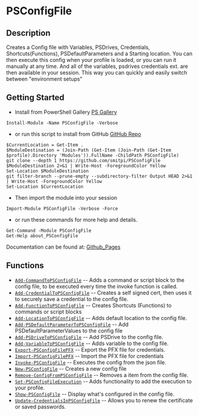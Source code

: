 # PSConfigFile
 
## Description
Creates a Config file with Variables, PSDrives, Credentials, Shortcuts(Functions), PSDefaultParameters and a Starting location. You can then execute this config when your profile is loaded, or you can run it manually at any time. And all of the variables, psdrives credentials ext. are then available in your session. This way you can quickly and easily switch between "environment setups"
 
## Getting Started
- Install from PowerShell Gallery [PS Gallery](https://www.powershellgallery.com/packages/PSConfigFile)
```
Install-Module -Name PSConfigFile -Verbose
```
- or run this script to install from GitHub [GitHub Repo](https://github.com/smitpi/PSConfigFile)
```
$CurrentLocation = Get-Item .
$ModuleDestination = (Join-Path (Get-Item (Join-Path (Get-Item $profile).Directory 'Modules')).FullName -ChildPath PSConfigFile)
git clone --depth 1 https://github.com/smitpi/PSConfigFile $ModuleDestination 2>&1 | Write-Host -ForegroundColor Yellow
Set-Location $ModuleDestination
git filter-branch --prune-empty --subdirectory-filter Output HEAD 2>&1 | Write-Host -ForegroundColor Yellow
Set-Location $CurrentLocation
```
- Then import the module into your session
```
Import-Module PSConfigFile -Verbose -Force
```
- or run these commands for more help and details.
```
Get-Command -Module PSConfigFile
Get-Help about_PSConfigFile
```
Documentation can be found at: [Github_Pages](https://smitpi.github.io/PSConfigFile)
 
## Functions
- [`Add-CommandToPSConfigFile`](https://smitpi.github.io/PSConfigFile/Add-CommandToPSConfigFile) -- Adds a command or script block to the config file, to be executed every time the invoke function is called.
- [`Add-CredentialToPSConfigFile`](https://smitpi.github.io/PSConfigFile/Add-CredentialToPSConfigFile) -- Creates a self signed cert, then uses it to securely save a credential to the config file.
- [`Add-FunctionToPSConfigFile`](https://smitpi.github.io/PSConfigFile/Add-FunctionToPSConfigFile) -- Creates Shortcuts (Functions) to commands or script blocks
- [`Add-LocationToPSConfigFile`](https://smitpi.github.io/PSConfigFile/Add-LocationToPSConfigFile) -- Adds default location to the config file.
- [`Add-PSDefaultParameterToPSConfigFile`](https://smitpi.github.io/PSConfigFile/Add-PSDefaultParameterToPSConfigFile) -- Add PSDefaultParameterValues to the config file
- [`Add-PSDriveToPSConfigFile`](https://smitpi.github.io/PSConfigFile/Add-PSDriveToPSConfigFile) -- Add PSDrive to the config file.
- [`Add-VariableToPSConfigFile`](https://smitpi.github.io/PSConfigFile/Add-VariableToPSConfigFile) -- Adds variable to the config file.
- [`Export-PSConfigFilePFX`](https://smitpi.github.io/PSConfigFile/Export-PSConfigFilePFX) -- Export the PFX file for credentials.
- [`Import-PSConfigFilePFX`](https://smitpi.github.io/PSConfigFile/Import-PSConfigFilePFX) -- Import the PFX file for credentials
- [`Invoke-PSConfigFile`](https://smitpi.github.io/PSConfigFile/Invoke-PSConfigFile) -- Executes the config from the json file.
- [`New-PSConfigFile`](https://smitpi.github.io/PSConfigFile/New-PSConfigFile) -- Creates a new config file
- [`Remove-ConfigFromPSConfigFile`](https://smitpi.github.io/PSConfigFile/Remove-ConfigFromPSConfigFile) -- Removes a item from the config file.
- [`Set-PSConfigFileExecution`](https://smitpi.github.io/PSConfigFile/Set-PSConfigFileExecution) -- Adds functionality to add the execution to your profile.
- [`Show-PSConfigFile`](https://smitpi.github.io/PSConfigFile/Show-PSConfigFile) -- Display what's configured in the config file.
- [`Update-CredentialsInPSConfigFile`](https://smitpi.github.io/PSConfigFile/Update-CredentialsInPSConfigFile) -- Allows you to renew the certificate or saved passwords.
